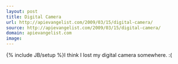 ```yaml
---
layout: post
title: Digital Camera
url: http://apievangelist.com/2009/03/15/digital-camera/
source: http://apievangelist.com/2009/03/15/digital-camera/
domain: apievangelist.com
image: 
---
```

{% include JB/setup %}I think I lost my digital camera somewhere. :(